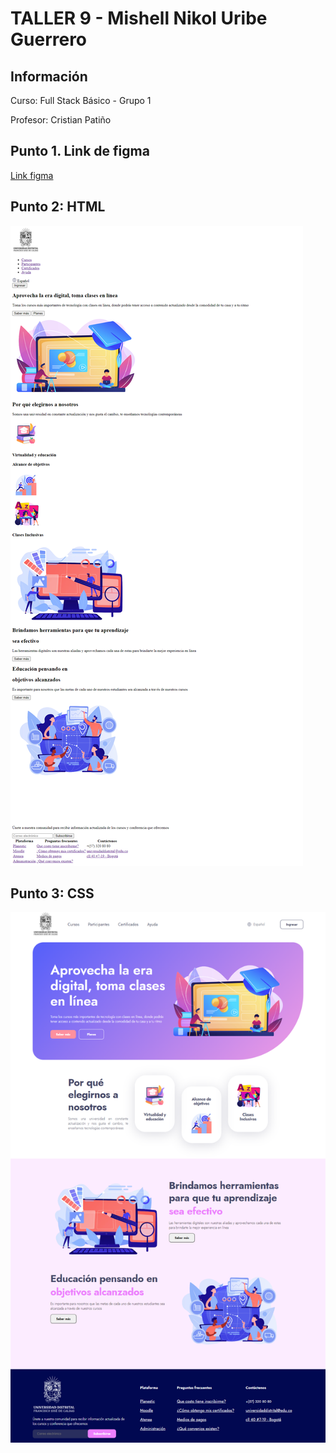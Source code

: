 <h1>TALLER 9 - Mishell Nikol Uribe Guerrero</h1>

<h2>Información</h2>

<p>Curso: Full Stack Básico - Grupo 1</p>
<p>Profesor: Cristian Patiño</p>

<h2>Punto 1. Link de figma</h2>
<a href="https://www.figma.com/file/V1YieM77qmXFlHb7peq7iR/Mishell-Uribe-Guerrero%2Fejercicio1%2FFull-Stack?type=design&node-id=0%3A1&t=4GALB9MsgKlRdEEO-1"> Link figma</a>

<h2>Punto 2: HTML</h2>
<img src="./Public/Image/HTML.png" alt="html">

<h2>Punto 3: CSS </h2>
<img src="./Public/Image/CSS.png" alt="css">